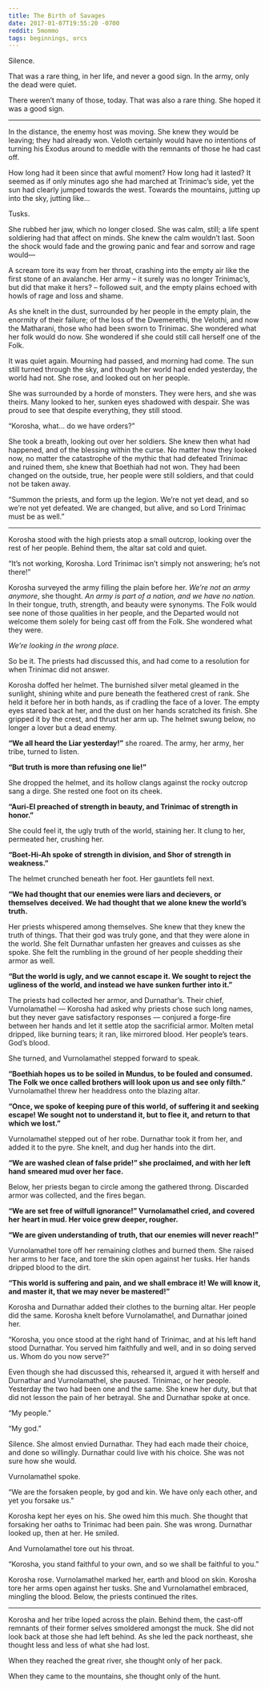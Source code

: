 ```yaml
---
title: The Birth of Savages
date: 2017-01-07T19:55:20 -0700
reddit: 5mommo
tags: beginnings, orcs
---
```


Silence.

That was a rare thing, in her life, and never a good sign. In the army, only the
dead were quiet.

There weren’t many of those, today. That was also a rare thing. She hoped it was
a good sign.

----

In the distance, the enemy host was moving. She knew they would be leaving; they
had already won. Veloth certainly would have no intentions of turning his Exodus
around to meddle with the remnants of those he had cast off.

How long had it been since that awful moment? How long had it lasted? It seemed
as if only minutes ago she had marched at Trinimac’s side, yet the sun had
clearly jumped towards the west. Towards the mountains, jutting up into the sky,
jutting like…

Tusks.

She rubbed her jaw, which no longer closed. She was calm, still; a life spent
soldiering had that affect on minds. She knew the calm wouldn’t last. Soon the
shock would fade and the growing panic and fear and sorrow and rage would—

A scream tore its way from her throat, crashing into the empty air like the
first stone of an avalanche. Her army – it surely was no longer Trinimac’s, but
did that make it hers? – followed suit, and the empty plains echoed with howls
of rage and loss and shame.

As she knelt in the dust, surrounded by her people in the empty plain, the
enormity of their failure; of the loss of the Dwemerethi, the Velothi, and now
the Matharani, those who had been sworn to Trinimac. She wondered what her
folk would do now. She wondered if she could still call herself one of the Folk.

It was quiet again. Mourning had passed, and morning had come. The sun still
turned through the sky, and though her world had ended yesterday, the world had
not. She rose, and looked out on her people.

She was surrounded by a horde of monsters. They were hers, and she was theirs.
Many looked to her, sunken eyes shadowed with despair. She was proud to see that
despite everything, they still stood.

“Korosha, what… do we have orders?”

She took a breath, looking out over her soldiers. She knew then what had
happened, and of the blessing within the curse. No matter how they looked now,
no matter the catastrophe of the mythic that had defeated Trinimac and ruined
them, she knew that Boethiah had not won. They had been changed on the outside,
true, her people were still soldiers, and that could not be taken away.

“Summon the priests, and form up the legion. We’re not yet dead, and so we’re
not yet defeated. We are changed, but alive, and so Lord Trinimac must be as
well.”

----

Korosha stood with the high priests atop a small outcrop, looking over the rest
of her people. Behind them, the altar sat cold and quiet.

“It’s not working, Korosha. Lord Trinimac isn’t simply not answering; he’s not
there!”

Korosha surveyed the army filling the plain before her.  *We’re not an army*
*anymore*, she thought. *An army is part of a nation, and we have no nation.* In
their tongue, truth, strength, and beauty were synonyms. The Folk would see none
of those qualities in her people, and the Departed would not welcome them solely
for being cast off from the Folk. She wondered what they were.

*We’re looking in the wrong place.*

So be it. The priests had discussed this, and had come to a resolution for when
Trinimac did not answer.

Korosha doffed her helmet. The burnished silver metal gleamed in the sunlight,
shining white and pure beneath the feathered crest of rank. She held it before
her in both hands, as if cradling the face of a lover. The empty eyes stared
back at her, and the dust on her hands scratched its finish. She gripped it by
the crest, and thrust her arm up. The helmet swung below, no longer a lover but
a dead enemy.

**“We all heard the Liar yesterday!”** she roared. The army, her army, her
tribe, turned to listen.

**“But truth is more than refusing one lie!”**

She dropped the helmet, and its hollow clangs against the rocky outcrop sang a
dirge. She rested one foot on its cheek.

**“Auri-El preached of strength in beauty, and Trinimac of strength in honor.”**

She could feel it, the ugly truth of the world, staining her. It clung to her,
permeated her, crushing her.

**“Boet-Hi-Ah spoke of strength in division, and Shor of strength in**
**weakness.”**

The helmet crunched beneath her foot. Her gauntlets fell next.

**“We had thought that our enemies were liars and decievers, or themselves**
**deceived. We had thought that we alone knew the world’s truth.**

Her priests whispered among themselves. She knew that they knew the truth of
things. That their god was truly gone, and that they were alone in the world.
She felt Durnathar unfasten her greaves and cuisses as she spoke. She felt the
rumbling in the ground of her people shedding their armor as well.

**“But the world is ugly, and we cannot escape it. We sought to reject the**
**ugliness of the world, and instead we have sunken further into it.”**

The priests had collected her armor, and Durnathar’s. Their chief, Vurnolamathel
— Korosha had asked why priests chose such long names, but they never gave
satisfactory responses — conjured a forge-fire between her hands and let it
settle atop the sacrificial armor. Molten metal dripped, like burning tears; it
ran, like mirrored blood. Her people’s tears. God’s blood.

She turned, and Vurnolamathel stepped forward to speak.

**“Boethiah hopes us to be soiled in Mundus, to be fouled and consumed. The**
**Folk we once called brothers will look upon us and see only filth.”**
Vurnolamathel threw her headdress onto the blazing altar.

**“Once, we spoke of keeping pure of this world, of suffering it and seeking**
**escape! We sought not to understand it, but to flee it, and return to that**
**which we lost.”**

Vurnolamathel stepped out of her robe. Durnathar took it from her, and added it
to the pyre. She knelt, and dug her hands into the dirt.

**“We are washed clean of false pride!” she proclaimed, and with her left hand**
**smeared mud over her face.**

Below, her priests began to circle among the gathered throng. Discarded armor
was collected, and the fires began.

**“We are set free of wilfull ignorance!” Vurnolamathel cried, and covered her**
**heart in mud. Her voice grew deeper, rougher.**

**“We are given understanding of truth, that our enemies will never reach!”**

Vurnolamathel tore off her remaining clothes and burned them. She raised her
arms to her face, and tore the skin open against her tusks. Her hands dripped
blood to the dirt.

**“This world is suffering and pain, and we shall embrace it! We will know it,**
**and master it, that we may never be mastered!”**

Korosha and Durnathar added their clothes to the burning altar. Her people did
the same. Korosha knelt before Vurnolamathel, and Durnathar joined her.

“Korosha, you once stood at the right hand of Trinimac, and at his left hand
stood Durnathar. You served him faithfully and well, and in so doing served us.
Whom do you now serve?”

Even though she had discussed this, rehearsed it, argued it with herself and
Durnathar and Vurnolamathel, she paused. Trinimac, or her people. Yesterday the
two had been one and the same. She knew her duty, but that did not lesson the
pain of her betrayal. She and Durnathar spoke at once.

“My people.”

“My god.”

Silence. She almost envied Durnathar. They had each made their choice, and done
so willingly. Durnathar could live with his choice. She was not sure how she
would.

Vurnolamathel spoke.

“We are the forsaken people, by god and kin. We have only each other, and yet
you forsake us.”

Korosha kept her eyes on his. She owed him this much. She thought that forsaking
her oaths to Trinimac had been pain. She was wrong. Durnathar looked up, then at
her. He smiled.

And Vurnolamathel tore out his throat.

“Korosha, you stand faithful to your own, and so we shall be faithful to you.”

Korosha rose. Vurnolamathel marked her, earth and blood on skin. Korosha tore
her arms open against her tusks. She and Vurnolamathel embraced, mingling the
blood. Below, the priests continued the rites.

----

Korosha and her tribe loped across the plain. Behind them, the cast-off remnants
of their former selves smoldered amongst the muck. She did not look back at
those she had left behind. As she led the pack northeast, she thought less and
less of what she had lost.

When they reached the great river, she thought only of her pack.

When they came to the mountains, she thought only of the hunt.

